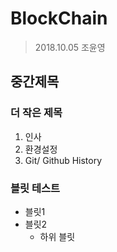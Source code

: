 # BlockChain

> 2018.10.05
> 조윤영

## 중간제목

### 더 작은 제목

1. 인사
1. 환경설정
1. Git/ Github History

### 블릿 테스트

- 블릿1
- 블릿2
  - 하위 블릿
